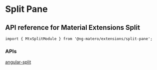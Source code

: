 # Split Pane

## API reference for Material Extensions Split

`import { MtxSplitModule } from '@ng-matero/extensions/split-pane';`

### APIs

[angular-split](https://angular-split.github.io/#/documentation)

